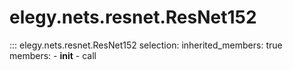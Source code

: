 
# elegy.nets.resnet.ResNet152

::: elegy.nets.resnet.ResNet152
    selection:
        inherited_members: true
        members:
            - __init__
            - call
        